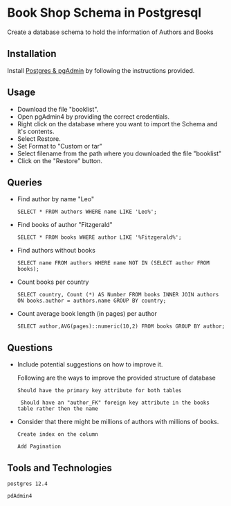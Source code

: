 # Book Shop Schema in Postgresql

Create a database schema to hold the information of Authors and Books

## Installation
Install [Postgres & pgAdmin](https://codingpub.dev/ubuntu-install-postgresql-and-pgadmin/) by following the instructions provided.

## Usage

- Download the file "booklist".
- Open pgAdmin4 by providing the correct credentials.
- Right click on the database where you want to import the Schema and it's contents.
- Select Restore.
- Set Format to "Custom or tar"
- Select filename from the path where you downloaded the file "booklist"
- Click on the "Restore" button.

## Queries

- Find author by name "Leo"

    ```SELECT * FROM authors WHERE name LIKE 'Leo%';```

  
- Find books of author "Fitzgerald"

    ```SELECT * FROM books WHERE author LIKE '%Fitzgerald%';```

        
- Find authors without books

    ```SELECT name FROM authors WHERE name NOT IN (SELECT author FROM books);```

- Count books per country

    ```SELECT country, Count (*) AS Number FROM books INNER JOIN authors ON books.author = authors.name GROUP BY country;```

- Count average book length (in pages) per author

    ```SELECT author,AVG(pages)::numeric(10,2) FROM books GROUP BY author;```


## Questions
- Include potential suggestions on how to improve it.
    
    Following are the ways to improve the provided structure of database
    
    ``` Should have the primary key attribute for both tables ```
    
    ``` Should have an "author_FK" foreign key attribute in the books table rather then the name```
 
 - Consider that there might be millions of authors with millions of books.
 
   ``` Create index on the column ```
   
   ``` Add Pagination ```
    
## Tools and Technologies
    
    postgres 12.4

    pdAdmin4
